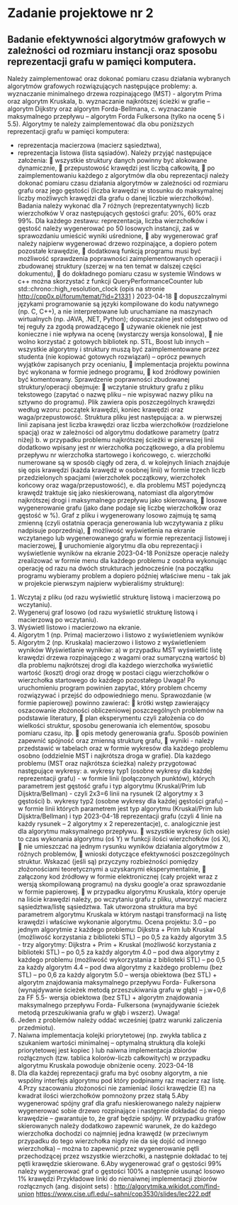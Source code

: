 # Zadanie projektowe nr 2
## Badanie efektywności algorytmów grafowych w zależności od rozmiaru instancji oraz sposobu reprezentacji grafu w pamięci komputera.
Należy zaimplementować oraz dokonać pomiaru czasu działania wybranych algorytmów grafowych
rozwiązujących następujące problemy:
a. wyznaczanie minimalnego drzewa rozpinającego (MST) - algorytm Prima oraz algorytm Kruskala,
b. wyznaczanie najkrótszej ścieżki w grafie – algorytm Dijkstry oraz algorytm Forda-Bellmana,
c. wyznaczanie maksymalnego przepływu – algorytm Forda Fulkersona (tylko na ocenę 5 i 5.5).
Algorytmy te należy zaimplementować dla obu poniższych reprezentacji grafu w pamięci komputera:
- reprezentacja macierzowa (macierz sąsiedztwa),
- reprezentacja listowa (lista sąsiadów).
Należy przyjąć następujące założenia:
 wszystkie struktury danych powinny być alokowane dynamicznie,
 przepustowość krawędzi jest liczbą całkowitą,
 po zaimplementowaniu każdego z algorytmów dla obu reprezentacji należy dokonać
pomiaru czasu działania algorytmów w zależności od rozmiaru grafu oraz jego gęstości
(liczba krawędzi w stosunku do maksymalnej liczby możliwych krawędzi dla grafu o danej
liczbie wierzchołków). Badania należy wykonać dla 7 różnych (reprezentatywnych) liczb
wierzchołków V oraz następujących gęstości grafu: 20%, 60% oraz 99%. Dla każdego
zestawu: reprezentacja, liczba wierzchołków i gęstość należy wygenerować po 50 losowych
instancji, zaś w sprawozdaniu umieścić wyniki uśrednione,
 aby wygenerować graf należy najpierw wygenerować drzewo rozpinające, a dopiero potem
pozostałe krawędzie,
 dodatkową funkcją programu musi być możliwość sprawdzenia poprawności
zaimplementowanych operacji i zbudowanej struktury (szerzej w na ten temat w dalszej
części dokumentu),
 do dokładnego pomiaru czasu w systemie Windows w c++ można skorzystać z funkcji
QueryPerformanceCounter lub std::chrono::high_resolution_clock (opis na
stronie http://cpp0x.pl/forum/temat/?id=21331 )
2023-04-18
 dopuszczalnymi językami programowanie są języki kompilowane do kodu natywnego (np. C,
C++), a nie interpretowane lub uruchamiane na maszynach wirtualnych (np. JAVA, .NET,
Python); dopuszczalne jest odstępstwo od tej reguły za zgodą prowadzącego
 używanie okienek nie jest konieczne i nie wpływa na ocenę (wystarczy wersja konsolowa),
 nie wolno korzystać z gotowych bibliotek np. STL, Boost lub innych – wszystkie algorytmy i
struktury muszą być zaimplementowane przez studenta (nie kopiować gotowych rozwiązań)
– oprócz pewnych wyjątków zapisanych przy ocenianiu,
 implementacja projektu powinna być wykonana w formie jednego programu,
 kod źródłowy powinien być komentowany.
Sprawdzenie poprawności zbudowanej struktury/operacji obejmuje:
 wczytanie struktury grafu z pliku tekstowego (zapytać o nazwę pliku – nie wpisywać nazwy
pliku na sztywno do programu). Plik zawiera opis poszczególnych krawędzi według wzoru:
początek krawędzi, koniec krawędzi oraz waga/przepustowość. Struktura pliku jest
następująca:
a. w pierwszej linii zapisana jest liczba krawędzi oraz liczba wierzchołków
(rozdzielone spacją) oraz w zależności od algorytmu dodatkowe parametry (patrz
niżej)
b. w przypadku problemu najkrótszej ścieżki w pierwszej linii dodatkowo wpisany
jest nr wierzchołka początkowego, a dla problemu przepływu nr wierzchołka
startowego i końcowego,
c. wierzchołki numerowane są w sposób ciągły od zera,
d. w kolejnych liniach znajduje się opis krawędzi (każda krawędź w osobnej linii) w
formie trzech liczb przedzielonych spacjami (wierzchołek początkowy,
wierzchołek końcowy oraz waga/przepustowość),
e. dla problemu MST pojedynczą krawędź traktuje się jako nieskierowaną,
natomiast dla algorytmów najkrótszej drogi i maksymalnego przepływu jako
skierowaną,
 losowe wygenerowanie grafu (jako dane podaje się liczbę wierzchołków oraz gęstość w %).
Graf z pliku i wygenerowany losowo zajmują tę samą zmienną (czyli ostatnia operacja
generowania lub wczytywania z pliku nadpisuje poprzednią),
 możliwość wyświetlenia na ekranie wczytanego lub wygenerowanego grafu w formie
reprezentacji listowej i macierzowej,
 uruchomienie algorytmu dla obu reprezentacji i wyświetlenie wyników na ekranie
2023-04-18
Poniższe operacje należy zrealizować w formie menu dla każdego problemu z osobna wykonując
operację od razu na dwóch strukturach jednocześnie (na początku programu wybieramy problem a
dopiero później właściwe menu - tak jak w projekcie pierwszym najpierw wybieraliśmy strukturę):
1. Wczytaj z pliku (od razu wyświetlić strukturę listową i macierzową po wczytaniu).
2. Wygeneruj graf losowo (od razu wyświetlić strukturę listową i macierzową po wczytaniu).
3. Wyświetl listowo i macierzowo na ekranie.
4. Algorytm 1 (np. Prima) macierzowo i listowo z wyświetleniem wyników
5. Algorytm 2 (np. Kruskala) macierzowo i listowo z wyświetleniem wyników
Wyświetlanie wyników:
a) w przypadku MST wyświetlić listę krawędzi drzewa rozpinającego z wagami oraz sumaryczną
wartość
b) dla problemu najkrótszej drogi dla każdego wierzchołka wyświetlić wartość (koszt) drogi oraz
drogę w postaci ciągu wierzchołków o wierzchołka startowego do każdego pozostałego
Uwaga!
Po uruchomieniu program powinien zapytać, który problem chcemy rozwiązywać i przejść do
odpowiedniego menu.
Sprawozdanie (w formie papierowej) powinno zawierać:
 krótki wstęp zawierający oszacowanie złożoności obliczeniowej poszczególnych problemów
na podstawie literatury,
 plan eksperymentu czyli założenia co do wielkości struktur, sposobu generowania ich
elementów, sposobu pomiaru czasu, itp.
 opis metody generowania grafu. Sposób powinien zapewnić spójność oraz zmienną
strukturę grafu,
 wyniki - należy przedstawić w tabelach oraz w formie wykresów dla każdego problemu
osobno (oddzielnie MST i najkrótsza droga w grafie). Dla każdego problemu (MST oraz
najkrótsza ścieżka) należy przygotować następujące wykresy:
a. wykresy typ1 (osobne wykresy dla każdej reprezentacji grafu) - w formie linii
(połączonych punktów), których parametrem jest gęstość grafu i typ algorytmu
(Kruskal/Prim lub Dijsktra/Bellman) - czyli 2x3=6 linii na rysunek (2 algorytmy x 3
gęstości)
b. wykresy typ2 (osobne wykresy dla każdej gęstości grafu) – w formie linii których
parametrem jest typ algorytmu (Kruskal/Prim lub Dijsktra/Bellman) i typ
2023-04-18
reprezentacji grafu (czyli 4 linie na każdy rysunek – 2 algorytmy x 2
reperezentacje),
c. analogicznie jest dla algorytmu maksymalnego przepływu.
 wszystkie wykresy (ich osie) to czas wykonania algorytmu (oś Y) w funkcji ilości
wierzchołków (oś X),
 nie umieszczać na jednym rysunku wyników działania algorytmów z różnych problemów,
 wnioski dotyczące efektywności poszczególnych struktur. Wskazać (jeśli są) przyczyny
rozbieżności pomiędzy złożonościami teoretycznymi a uzyskanymi eksperymentalnie,
 załączony kod źródłowy w formie elektronicznej (cały projekt wraz z wersją skompilowaną
programu) na dysku google'a oraz sprawozdanie w formie papierowej.
 w przypadku algorytmu Kruskala, który operuje na liście krawędzi należy, po wczytaniu grafu
z pliku, utworzyć macierz sąsiedztwa/listę sąsiedztwa. Tak utworzona struktura ma być
parametrem algorytmu Kruskala w którym nastąpi transformacji na listę krawędzi i właściwe
wykonanie algorytmu.
Ocena projektu:
3.0 – po jednym algorytmie z każdego problemu: Dijkstra + Prim lub Kruskal (możliwość
korzystania z biblioteki STL) – po 0,5 za każdy algorytm
3.5 - trzy algorytmy: Dijkstra + Prim + Kruskal (możliwość korzystania z biblioteki STL) – po 0,5 za
każdy algorytm
4.0 – pod dwa algorytmy z każdego problemu (możliwość wykorzystania z biblioteki STL) – po 0,5
za każdy algorytm
4.4 – pod dwa algorytmy z każdego problemu (bez STL) – po 0,6 za każdy algorytm
5.0 – wersja obiektowa (bez STL) + algorytm znajdowania maksymalnego przepływu Forda-
Fulkersona (wynajdywanie ścieżek metodą przeszukiwania grafu w głąb) – j.w+0,6 za FF
5.5- wersja obiektowa (bez STL) + algorytm znajdowania maksymalnego przepływu Forda-
Fulkersona (wynajdywanie ścieżek metodą przeszukiwania grafu w głąb i wszerz).
Uwaga!
1. Jeden z problemów należy oddać wcześniej (patrz warunki zaliczenia przedmiotu).
2. Naiwna implementacja kolejki priorytetowej (np. zwykła tablica z szukaniem wartości
minimalnej – optymalną strukturą dla kolejki priorytetowej jest kopiec ) lub naiwna implementacja
zbiorów rozłącznych (tzw. tablica kolorów-liczb całkowitych) w przypadku algorytmu Kruskala
powoduje obniżenie oceny.
2023-04-18
3. Dla dla każdej reprezentacji grafu ma być osobny algorytm, a nie wspólny interfejs algorytmu
pod który podpinamy raz macierz raz listę.
4.Przy szacowaniu złożoności nie zamieniać ilości krawędzie (E) na kwadrat ilości wierzchołków
pomnożony przez stałą
5.Aby wygenerować spójny graf dla grafu nieskierowanego należy najpierw wygenerować sobie
drzewo rozpinające i następnie dokładać do niego krawędzie – gwarantuje to, że graf będzie spójny.
W przypadku grafów skierowanych należy dodatkowo zapewnić warunek, że do każdego wierzchołka
dochodzi co najmniej jedna krawędź (w przeciwnym przypadku do tego wierzchołka nigdy nie da się
dojść od innego wierzchołka) – można to zapewnić przez wygenerowanie pętli przechodzącej przez
wszystkie wierzchołki, a następnie dokładać to tej pętli krawędzie skierowane.
6.Aby wygenerować graf o gęstości 99% należy wygenerować graf o gęstości 100% a następnie
usunąć losowo 1% krawędzi
Przykładowe linki do nienaiwnej implementacji zbiorów rozłącznych (ang. disjoint sets) :
http://algorytmika.wikidot.com/find-union
https://www.cise.ufl.edu/~sahni/cop3530/slides/lec222.pdf